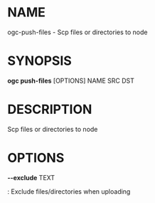 # NAME

ogc-push-files - Scp files or directories to node

# SYNOPSIS

**ogc push-files** \[OPTIONS\] NAME SRC DST

# DESCRIPTION

Scp files or directories to node

# OPTIONS

**\--exclude** TEXT

:   Exclude files/directories when uploading
